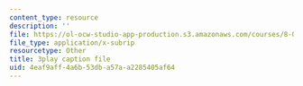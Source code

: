 ```yaml
---
content_type: resource
description: ''
file: https://ol-ocw-studio-app-production.s3.amazonaws.com/courses/8-04-quantum-physics-i-spring-2016/4eaf9aff4a6b53dba57aa2285405af64_fWCGM2auQPs.vtt
file_type: application/x-subrip
resourcetype: Other
title: 3play caption file
uid: 4eaf9aff-4a6b-53db-a57a-a2285405af64
---
```

